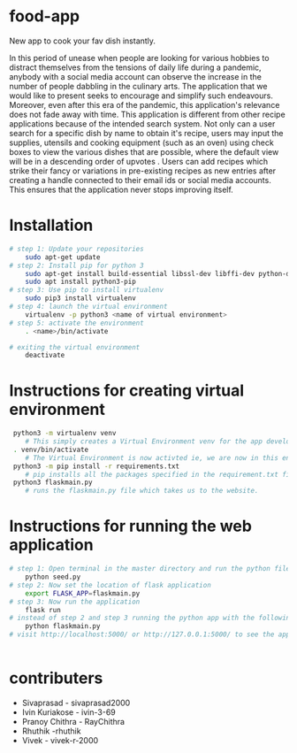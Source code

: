# food-app

New app to cook your fav dish instantly.

In this period of unease when people are looking for various hobbies to distract themselves from the tensions of daily life during a pandemic, anybody with a social media account can observe the increase in the number of people dabbling in the culinary arts. The application that we would like to present seeks to encourage and simplify such endeavours. Moreover, even after this era of the pandemic, this application's relevance does not fade away with time. 
This application is different from other recipe applications because of the intended search system. Not only can a user search for a specific dish by name to obtain it's recipe, users may input the supplies, utensils and cooking equipment (such as an oven) using check boxes to view the various dishes that are possible, where the default view will be in a descending order of upvotes . Users can add recipes which strike their fancy or variations in pre-existing recipes as new entries after creating a handle connected to their email ids or social media accounts. This ensures that the application never stops improving itself.

# Installation

```bash
# step 1: Update your repositories
	sudo apt-get update
# step 2: Install pip for python 3
	sudo apt-get install build-essential libssl-dev libffi-dev python-dev
	sudo apt install python3-pip
# step 3: Use pip to install virtualenv
	sudo pip3 install virtualenv
# step 4: launch the virtual environment
	virtualenv -p python3 <name of virtual environment>
# step 5: activate the environment
	. <name>/bin/activate

# exiting the virtual environment
	deactivate
```

# Instructions for creating virtual environment

```bash	
 python3 -m virtualenv venv
	# This simply creates a Virtual Environment venv for the app development.
 . venv/bin/activate
	# The Virtual Environment is now activted ie, we are now in this environment.
 python3 -m pip install -r requirements.txt
	# pip installs all the packages specified in the requirement.txt file
 python3 flaskmain.py
	# runs the flaskmain.py file which takes us to the website.
```

# Instructions for running the web application

```bash
# step 1: Open terminal in the master directory and run the python file 'seed.py'
	python seed.py
# step 2: Now set the location of flask application
	export FLASK_APP=flaskmain.py
# step 3: Now run the application
	flask run
# instead of step 2 and step 3 running the python app with the following command will also work
	python flaskmain.py
# visit http://localhost:5000/ or http://127.0.0.1:5000/ to see the application running
		
```

# contributers

* Sivaprasad - sivaprasad2000
* Ivin Kuriakose - ivin-3-69
* Pranoy Chithra - RayChithra
* Rhuthik -rhuthik
* Vivek - vivek-r-2000

